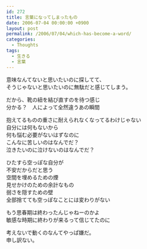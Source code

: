 ```yaml
---
id: 272
title: 言葉になってしまったもの
date: 2006-07-04 00:00:00 +0900
layout: post
permalink: /2006/07/04/which-has-become-a-word/
categories:
  - Thoughts
tags:
  - 生きる
  - 言葉
---
```

意味なんてないと思いたいのに探してて、  
そうじゃないと思いたいのに無駄だと感じてしまう。

だから、靴の紐を結び直すのを待つ感じ  
分かる？　人によって全然違うあの瞬間

抱えてるものの重さに耐えられなくなってるわけじゃない  
自分には何もないから  
何も悩む必要がないはずなのに  
こんなに苦しいのはなんでだ？  
泣きたいのに泣けないのはなんでだ？

ひたすら空っぽな自分が  
不安だからだと思う  
空間を埋めるための煙  
見せかけのための余計なもの  
弱さを隠すための壁  
全部捨てても空っぽなことには変わりがない

もう思春期は終わったんじゃねーのかよ  
敏感な時期に終わりが来るって信じてたのに

考えないで動くのなんてやっぱ嫌だ。  
申し訳ない。
